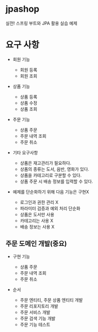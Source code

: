 # jpashop

실전! 스프링 부트와 JPA 활용 실습 예제

# 요구 사항

* 회원 기능
    * 회원 등록
    * 회원 조회
* 상품 기능
    * 상품 등록
    * 상품 수정
    * 상품 조회
* 주문 기능
    * 상품 주문
    * 주문 내역 조회
    * 주문 취소
* 기타 요구사항
    * 상품은 재고관리가 필요하다.
    * 상품의 종류는 도서, 음반, 영화가 있다.
    * 상품을 카테고리로 구분할 수 있다.
    * 상품 주문 시 배송 정보를 입력할 수 있다.

* 예제를 단순화하기 위해 다음 기능은 구현X
    * 로그인과 권한 관리 X
    * 파라미터 검증과 예외 처리 단순화
    * 상품은 도서만 사용
    * 카테고리는 사용 X
    * 배송 정보는 사용 X

## 주문 도메인 개발(중요)

* 구현 기능
    * 상품 주문
    * 주문 내역 조회
    * 주문 취소

* 순서
    * 주문 엔티티, 주문 상품 엔티티 개발
    * 주문 리포지토리 개발
    * 주문 서비스 개발
    * 주문 검색 기능 개발
    * 주문 기능 테스트
